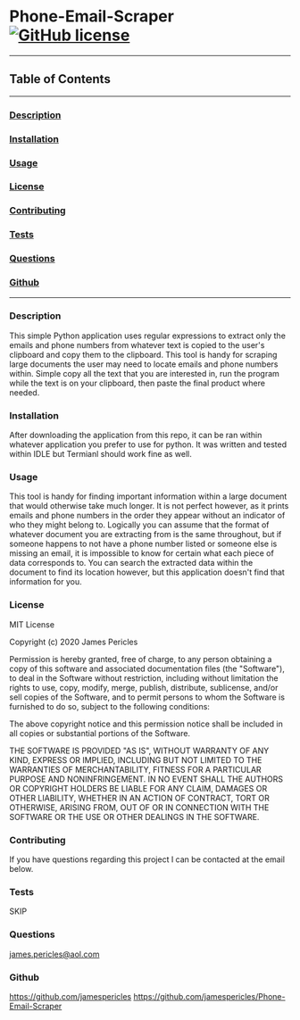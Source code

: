 # Phone-Email-Scraper [![GitHub license](https://img.shields.io/github/license/Naereen/StrapDown.js.svg)](https://github.com/Naereen/StrapDown.js/blob/master/LICENSE)
---
## Table of Contents
---
### [Description](#Description)

### [Installation](#Installation)
### [Usage](#Usage)
### [License](#License)
### [Contributing](#Contributing)
### [Tests](#Tests)
### [Questions](#Questions)
### [Github](#Github)
---
### <a name="Description"></a>Description
This simple Python application uses regular expressions to extract only the emails and phone numbers from whatever text is copied to the user's clipboard and copy them to the clipboard. This tool is handy for scraping large documents the user may need to locate emails and phone numbers within. Simple copy all the text that you are interested in, run the program while the text is on your clipboard, then paste the final product where needed. 


### <a name="Installation"></a>Installation
After downloading the application from this repo, it can be ran within whatever application you prefer to use for python. It was written and tested within IDLE but Termianl should work fine as well.
### <a name="Usage"></a>Usage
This tool is handy for finding important information within a large document that would otherwise take much longer. It is not perfect however, as it prints emails and phone numbers in the order they appear without an indicator of who they might belong to. Logically you can assume that the format of whatever document you are extracting from is the same throughout, but if someone happens to not have a phone number listed or someone else is missing an email, it is impossible to know for certain what each piece of data corresponds to. You can search the extracted data within the document to find its location however, but this application doesn't find that information for you.
### <a name="License"></a>License
MIT License

Copyright (c) 2020 James Pericles
    
Permission is hereby granted, free of charge, to any person obtaining a copy
of this software and associated documentation files (the "Software"), to deal
in the Software without restriction, including without limitation the rights
to use, copy, modify, merge, publish, distribute, sublicense, and/or sell
copies of the Software, and to permit persons to whom the Software is
furnished to do so, subject to the following conditions:
    
The above copyright notice and this permission notice shall be included in all
copies or substantial portions of the Software.
    
THE SOFTWARE IS PROVIDED "AS IS", WITHOUT WARRANTY OF ANY KIND, EXPRESS OR
IMPLIED, INCLUDING BUT NOT LIMITED TO THE WARRANTIES OF MERCHANTABILITY,
FITNESS FOR A PARTICULAR PURPOSE AND NONINFRINGEMENT. IN NO EVENT SHALL THE
AUTHORS OR COPYRIGHT HOLDERS BE LIABLE FOR ANY CLAIM, DAMAGES OR OTHER
LIABILITY, WHETHER IN AN ACTION OF CONTRACT, TORT OR OTHERWISE, ARISING FROM,
OUT OF OR IN CONNECTION WITH THE SOFTWARE OR THE USE OR OTHER DEALINGS IN THE
SOFTWARE.
### <a name="Contributing"></a>Contributing
If you have questions regarding this project I can be contacted at the email below.
### <a name="Tests"></a>Tests
SKIP
### <a name="Questions"></a>Questions
james.pericles@aol.com
### <a name="Github"></a>Github
https://github.com/jamespericles https://github.com/jamespericles/Phone-Email-Scraper